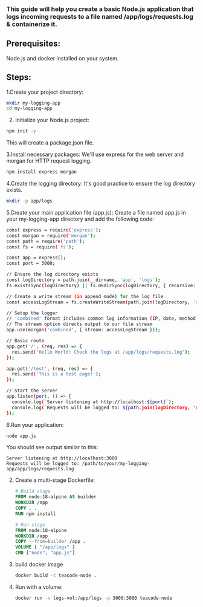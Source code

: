 ### This guide will help you create a basic Node.js application that logs incoming requests to a file named /app/logs/requests.log & containerize it.
## Prerequisites:
Node.js and docker installed on your system.

## Steps:

1.Create your project directory:
```bash
mkdir my-logging-app
cd my-logging-app
```

2. Initialize your Node.js project:

```bash
npm init -y
```
This will create a package.json file.

3.Install necessary packages:
We'll use express for the web server and morgan for HTTP request logging.
```bash
npm install express morgan
```

4.Create the logging directory:
It's good practice to ensure the log directory exists.
```bash
mkdir -p app/logs
```

5.Create your main application file (app.js):
Create a file named app.js in your my-logging-app directory and add the following code:
```bash
const express = require('express');
const morgan = require('morgan');
const path = require('path');
const fs = require('fs');

const app = express();
const port = 3000;

// Ensure the log directory exists
const logDirectory = path.join(__dirname, 'app', 'logs');
fs.existsSync(logDirectory) || fs.mkdirSync(logDirectory, { recursive: true });

// Create a write stream (in append mode) for the log file
const accessLogStream = fs.createWriteStream(path.join(logDirectory, 'requests.log'), { flags: 'a' });

// Setup the logger
// 'combined' format includes common log information (IP, date, method, URL, status, content-length, referrer, user-agent)
// The stream option directs output to our file stream
app.use(morgan('combined', { stream: accessLogStream }));

// Basic route
app.get('/', (req, res) => {
  res.send('Hello World! Check the logs at /app/logs/requests.log');
});

app.get('/test', (req, res) => {
  res.send('This is a test page!');
});

// Start the server
app.listen(port, () => {
  console.log(`Server listening at http://localhost:${port}`);
  console.log(`Requests will be logged to: ${path.join(logDirectory, 'requests.log')}`);
});
```

6.Run your application:
```bash
node app.js
```
You should see output similar to this:
```
Server listening at http://localhost:3000
Requests will be logged to: /path/to/your/my-logging-app/app/logs/requests.log
```

2. Create a multi-stage Dockerfile:
    ```dockerfile
    # Build stage
    FROM node:18-alpine AS builder
    WORKDIR /app
    COPY . .
    RUN npm install

    # Run stage
    FROM node:18-alpine
    WORKDIR /app
    COPY --from=builder /app .
    VOLUME [ "/app/logs" ]
    CMD ["node", "app.js"]
    ```

3. build docker image
   ```bash
   docker build -t teacode-node .
   ```

4. Run with a volume:
    ```bash
    docker run -v logs-vol:/app/logs -p 3000:3000 teacode-node
    ```
